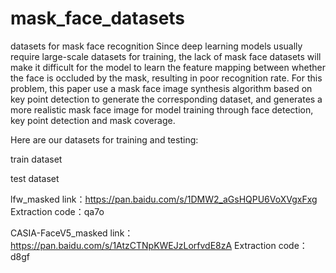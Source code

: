 # mask_face_datasets
datasets for mask face recognition
Since deep learning models usually require large-scale datasets for training, the lack of mask face datasets will make it difficult for the model to learn the feature mapping between whether the face is occluded by the mask, resulting in poor recognition rate. For this problem, this paper use a mask face image synthesis algorithm based on key point detection to generate the corresponding dataset, and generates a more realistic mask face image for model training through face detection, key point detection and mask coverage.

Here are our datasets for training and testing:


train dataset




test dataset

lfw_masked
link：https://pan.baidu.com/s/1DMW2_aGsHQPU6VoXVgxFxg 
Extraction code：qa7o

CASIA-FaceV5_masked
link：https://pan.baidu.com/s/1AtzCTNpKWEJzLorfvdE8zA 
Extraction code：d8gf

